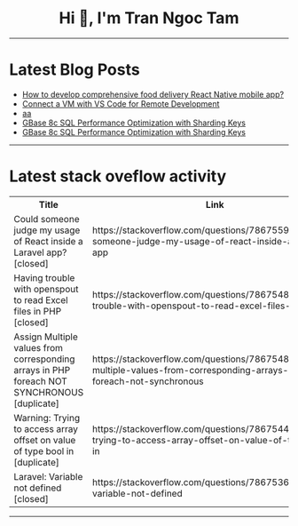 <h1 align="center">Hi 👋, I'm Tran Ngoc Tam</h1>

---

# Latest Blog Posts 
<!-- BLOG-POST-LIST:START -->
- [How to develop comprehensive food delivery React Native mobile app?](https://dev.to/nadim_ch0wdhury/how-to-develop-comprehensive-food-delivery-react-native-mobile-app-2lap)
- [Connect a VM with VS Code for Remote Development](https://dev.to/arabian619/connect-a-vm-with-vs-code-for-remote-development-50n7)
- [aa](https://dev.to/ducanhmoi/a-95n)
- [GBase 8c SQL Performance Optimization with Sharding Keys](https://dev.to/congcong/gbase-8c-sql-performance-optimization-with-sharding-keys-32f5)
- [GBase 8c SQL Performance Optimization with Sharding Keys](https://dev.to/congcong/gbase-8c-sql-performance-optimization-with-sharding-keys-2844)
<!-- BLOG-POST-LIST:END -->

---

# Latest stack oveflow activity
<table>
  <tr><th>Title</th><th>Link</th></tr>
  <!-- STACKOVERFLOW:START --><tr><td>Could someone judge my usage of React inside a Laravel app? [closed]</td><td>https://stackoverflow.com/questions/78675599/could-someone-judge-my-usage-of-react-inside-a-laravel-app</td></tr><tr><td>Having trouble with openspout to read Excel files in PHP [closed]</td><td>https://stackoverflow.com/questions/78675484/having-trouble-with-openspout-to-read-excel-files-in-php</td></tr><tr><td>Assign Multiple values from corresponding arrays in PHP foreach NOT SYNCHRONOUS [duplicate]</td><td>https://stackoverflow.com/questions/78675483/assign-multiple-values-from-corresponding-arrays-in-php-foreach-not-synchronous</td></tr><tr><td>Warning: Trying to access array offset on value of type bool in [duplicate]</td><td>https://stackoverflow.com/questions/78675440/warning-trying-to-access-array-offset-on-value-of-type-bool-in</td></tr><tr><td>Laravel: Variable not defined [closed]</td><td>https://stackoverflow.com/questions/78675364/laravel-variable-not-defined</td></tr><!-- STACKOVERFLOW:END -->
</table>

---



